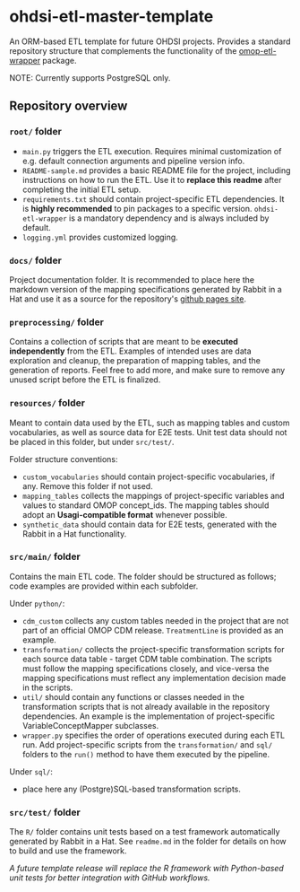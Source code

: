 # ohdsi-etl-master-template
An ORM-based ETL template for future OHDSI projects.
Provides a standard repository structure that complements the functionality of the [omop-etl-wrapper](https://github.com/thehyve/omop-etl-wrapper) package.

NOTE: Currently supports PostgreSQL only.

## Repository overview

### `root/` folder
- `main.py` triggers the ETL execution. Requires minimal customization of e.g. default connection arguments and pipeline version info.
- `README-sample.md` provides a basic README file for the project, including instructions on how to run the ETL.
Use it to **replace this readme** after completing the initial ETL setup.
- `requirements.txt` should contain project-specific ETL dependencies. It is **highly recommended** to pin packages to a specific version.
`ohdsi-etl-wrapper` is a mandatory dependency and is always included by default.
- `logging.yml` provides customized logging.

### `docs/` folder
Project documentation folder. It is recommended to place here the markdown version of the mapping specifications generated by Rabbit in a Hat 
and use it as a source for the repository's [github pages site](https://help.github.com/en/github/working-with-github-pages/creating-a-github-pages-site).

### `preprocessing/` folder
Contains a collection of scripts that are meant to be **executed independently** from the ETL.
Examples of intended uses are data exploration and cleanup, the preparation of mapping tables, and the generation of reports.
Feel free to add more, and make sure to remove any unused script before the ETL is finalized.

### `resources/` folder
Meant to contain data used by the ETL, such as mapping tables and custom vocabularies, as well as source data for E2E tests.
Unit test data should not be placed in this folder, but under `src/test/`.

Folder structure conventions:
- `custom_vocabularies` should contain project-specific vocabularies, if any. Remove this folder if not used.
- `mapping_tables` collects the mappings of project-specific variables and values to standard OMOP concept_ids. 
The mapping tables should adopt an **Usagi-compatible format** whenever possible.
- `synthetic_data` should contain data for E2E tests, generated with the Rabbit in a Hat functionality.  

### `src/main/` folder
Contains the main ETL code. The folder should be structured as follows; code examples are provided within each subfolder.

Under `python/`:
- `cdm_custom` collects any custom tables  needed in the project that are not part of an official OMOP CDM release. 
`TreatmentLine` is provided as an example.
- `transformation/` collects the project-specific transformation scripts for each source data table - target CDM table combination.
The scripts must follow the mapping specifications closely, and vice-versa the mapping specifications must reflect any implementation decision made in the scripts.
- `util/` should contain any functions or classes needed in the transformation scripts that is not already available in the repository dependencies. 
An example is the implementation of project-specific VariableConceptMapper subclasses. 
- `wrapper.py` specifies the order of operations executed during each ETL run. 
Add project-specific scripts from the `transformation/` and `sql/` folders to the `run()` method to have them executed by the pipeline.

Under `sql/`:
- place here any (Postgre)SQL-based transformation scripts.

### `src/test/` folder
The `R/` folder contains unit tests based on a test framework automatically generated by Rabbit in a Hat.
See `readme.md` in the folder for details on how to build and use the framework.

*A future template release will replace the R framework with Python-based unit tests for better integration with GitHub workflows.*


